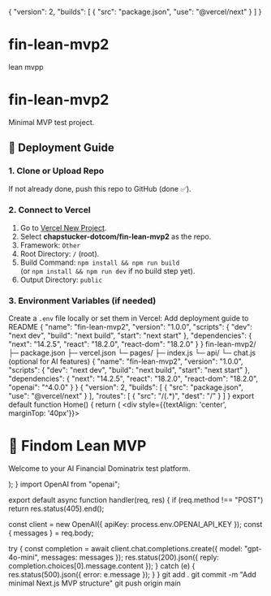 {
  "version": 2,
  "builds": [
    { "src": "package.json", "use": "@vercel/next" }
  ]
}
# fin-lean-mvp2
lean mvpp
# fin-lean-mvp2

Minimal MVP test project.

## 🚀 Deployment Guide

### 1. Clone or Upload Repo
If not already done, push this repo to GitHub (done ✅).

### 2. Connect to Vercel
1. Go to [Vercel New Project](https://vercel.com/new).
2. Select **chapstucker-dotcom/fin-lean-mvp2** as the repo.
3. Framework: `Other`
4. Root Directory: `/` (root).
5. Build Command: `npm install && npm run build`  
   (or `npm install && npm run dev` if no build step yet).
6. Output Directory: `public`

### 3. Environment Variables (if needed)
Create a `.env` file locally or set them in Vercel:
Add deployment guide to README
{
  "name": "fin-lean-mvp2",
  "version": "1.0.0",
  "scripts": {
    "dev": "next dev",
    "build": "next build",
    "start": "next start"
  },
  "dependencies": {
    "next": "14.2.5",
    "react": "18.2.0",
    "react-dom": "18.2.0"
  }
}
fin-lean-mvp2/
├─ package.json
├─ vercel.json
└─ pages/
   ├─ index.js
   └─ api/
      └─ chat.js  (optional for AI features)
{
  "name": "fin-lean-mvp2",
  "version": "1.0.0",
  "scripts": {
    "dev": "next dev",
    "build": "next build",
    "start": "next start"
  },
  "dependencies": {
    "next": "14.2.5",
    "react": "18.2.0",
    "react-dom": "18.2.0",
    "openai": "^4.0.0"
  }
}
{
  "version": 2,
  "builds": [
    { "src": "package.json", "use": "@vercel/next" }
  ],
  "routes": [
    { "src": "/(.*)", "dest": "/" }
  ]
}
export default function Home() {
  return (
    <div style={{textAlign: 'center', marginTop: '40px'}}>
      <h1>💸 Findom Lean MVP</h1>
      <p>Welcome to your AI Financial Dominatrix test platform.</p>
    </div>
  );
}
import OpenAI from "openai";

export default async function handler(req, res) {
  if (req.method !== "POST") return res.status(405).end();

  const client = new OpenAI({ apiKey: process.env.OPENAI_API_KEY });
  const { messages } = req.body;

  try {
    const completion = await client.chat.completions.create({
      model: "gpt-4o-mini",
      messages: messages
    });
    res.status(200).json({ reply: completion.choices[0].message.content });
  } catch (e) {
    res.status(500).json({ error: e.message });
  }
}
git add .
git commit -m "Add minimal Next.js MVP structure"
git push origin main
